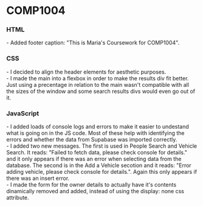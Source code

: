 # COMP1004
<h3>HTML</h3>
- Added footer caption: "This is Maria's Coursework for COMP1004".
<h3>CSS</h3>
- I decided to align the header elements for aesthetic purposes. </br>
- I made the main into a flexbox in order to make the results div fit better. Just using a precentage in relation to the main wasn't compatible with all the sizes of the window and some search results divs would even go out of it.
<h3>JavaScript</h3>
- I added loads of console logs and errors to make it easier to undestand what is going on in the JS code. Most of these help with identifying the errors and whether the data from Supabase was imported correctly. </br>
- I added two new messages. The first is used in People Search and Vehicle Search. It reads: "Failed to fetch data, please check console for details." and it only appears if there was an error when selecting data from the database. The second is in the Add a Vehicle secotion and it reads: "Error adding vehicle, please check console for details.". Again this only appears if there was an insert error. </br>
- I made the form for the owner details to actually have it's contents dinamically removed and added, instead of using the display: none css attribute.

